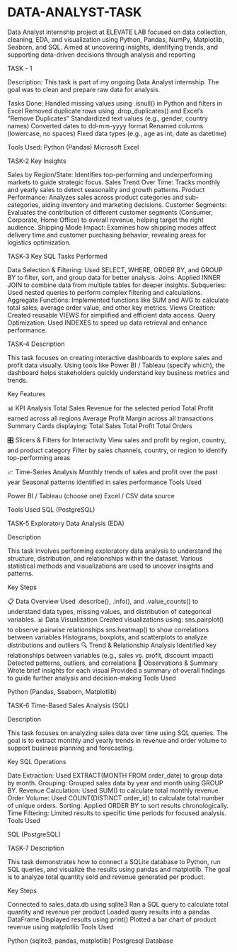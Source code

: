# DATA-ANALYST-TASK
Data Analyst internship project at ELEVATE LAB focused on data collection, cleaning, EDA, and visualization using Python, Pandas, NumPy, Matplotlib, Seaborn, and SQL. Aimed at uncovering insights, identifying trends, and supporting data-driven decisions through analysis and reporting

TASK - 1

Description:
This task is part of my ongoing Data Analyst internship. The goal was to clean and prepare raw data for analysis.

Tasks Done:
Handled missing values using .isnull() in Python and filters in Excel
Removed duplicate rows using .drop_duplicates() and Excel’s "Remove Duplicates"
Standardized text values (e.g., gender, country names)
Converted dates to dd-mm-yyyy format
Renamed columns (lowercase, no spaces)
Fixed data types (e.g., age as int, date as datetime)


Tools Used:
Python (Pandas)
Microsoft Excel

TASK-2
Key Insights

Sales by Region/State: Identifies top-performing and underperforming markets to guide strategic focus.
Sales Trend Over Time: Tracks monthly and yearly sales to detect seasonality and growth patterns.
Product Performance: Analyzes sales across product categories and sub-categories, aiding inventory and marketing decisions.
Customer Segments: Evaluates the contribution of different customer segments (Consumer, Corporate, Home Office) to overall revenue, helping target the right audience.
Shipping Mode Impact: Examines how shipping modes affect delivery time and customer purchasing behavior, revealing areas for logistics optimization.

TASK-3
Key SQL Tasks Performed

Data Selection & Filtering:
Used SELECT, WHERE, ORDER BY, and GROUP BY to filter, sort, and group data for better analysis.
Joins:
Applied INNER JOIN to combine data from multiple tables for deeper insights.
Subqueries:
Used nested queries to perform complex filtering and calculations.
Aggregate Functions:
Implemented functions like SUM and AVG to calculate total sales, average order value, and other key metrics.
Views Creation:
Created reusable VIEWS for simplified and efficient data access.
Query Optimization:
Used INDEXES to speed up data retrieval and enhance performance.

TASK-4
Description

This task focuses on creating interactive dashboards to explore sales and profit data visually. Using tools like Power BI / Tableau (specify which), the dashboard helps stakeholders quickly understand key business metrics and trends.

Key Features

📊 KPI Analysis
Total Sales Revenue for the selected period
Total Profit earned across all regions
Average Profit Margin across all transactions
Summary Cards displaying:
Total Sales
Total Profit
Total Orders


🎛️ Slicers & Filters for Interactivity
View sales and profit by region, country, and product category
Filter by sales channels, country, or region to identify top-performing areas


📈 Time-Series Analysis
Monthly trends of sales and profit over the past year
Seasonal patterns identified in sales performance
Tools Used

Power BI / Tableau (choose one)
Excel / CSV data source

Tools Used
SQL (PostgreSQL)

TASK-5
Exploratory Data Analysis (EDA)

Description

This task involves performing exploratory data analysis to understand the structure, distribution, and relationships within the dataset. Various statistical methods and visualizations are used to uncover insights and patterns.

Key Steps

📋 Data Overview
Used .describe(), .info(), and .value_counts() to understand data types, missing values, and distribution of categorical variables.
📊 Data Visualization
Created visualizations using:
sns.pairplot() to observe pairwise relationships
sns.heatmap() to show correlations between variables
Histograms, boxplots, and scatterplots to analyze distributions and outliers
🔍 Trend & Relationship Analysis
Identified key relationships between variables (e.g., sales vs. profit, discount impact)
Detected patterns, outliers, and correlations
📝 Observations & Summary
Wrote brief insights for each visual
Provided a summary of overall findings to guide further analysis and decision-making
Tools Used

Python (Pandas, Seaborn, Matplotlib)


TASK-6
Time-Based Sales Analysis (SQL)

Description

This task focuses on analyzing sales data over time using SQL queries. The goal is to extract monthly and yearly trends in revenue and order volume to support business planning and forecasting.

Key SQL Operations

Date Extraction:
Used EXTRACT(MONTH FROM order_date) to group data by month.
Grouping:
Grouped sales data by year and month using GROUP BY.
Revenue Calculation:
Used SUM() to calculate total monthly revenue.
Order Volume:
Used COUNT(DISTINCT order_id) to calculate total number of unique orders.
Sorting:
Applied ORDER BY to sort results chronologically.
Time Filtering:
Limited results to specific time periods for focused analysis.
Tools Used

SQL (PostgreSQL)


TASK-7
Description

This task demonstrates how to connect a SQLite database to Python, run SQL queries, and visualize the results using pandas and matplotlib. The goal is to analyze total quantity sold and revenue generated per product.

Key Steps

Connected to sales_data.db using sqlite3
Ran a SQL query to calculate total quantity and revenue per product
Loaded query results into a pandas DataFrame
Displayed results using print()
Plotted a bar chart of product revenue using matplotlib
Tools Used

Python (sqlite3, pandas, matplotlib)
Postgresql Database
